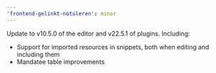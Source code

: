 ```yaml
---
'frontend-gelinkt-notuleren': minor
---
```


Update to v10.5.0 of the editor and v22.5.1 of plugins. Including:
  - Support for imported resources in snippets, both when editing and including them
  - Mandatee table improvements
